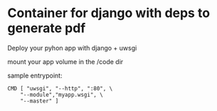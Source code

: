 # Container for django with deps to generate pdf

Deploy your pyhon app with django + uwsgi

mount your app volume in the /code dir

sample entrypoint:
````
CMD [ "uwsgi", "--http", ":80", \
    "--module","myapp.wsgi", \
    "--master" ]
````